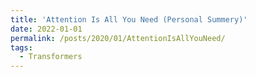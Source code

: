 ```yaml
---
title: 'Attention Is All You Need (Personal Summery)'
date: 2022-01-01
permalink: /posts/2020/01/AttentionIsAllYouNeed/
tags:
  - Transformers
---
```



 
